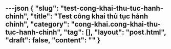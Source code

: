 ---json
{
    "slug": "test-cong-khai-thu-tuc-hanh-chinh",
    "title": "Test công khai thủ tục hành chính",
    "category": "cong-khai.cong-khai-thu-tuc-hanh-chinh",
    "tag": [],
    "layout": "post.html",
    "draft": false,
    "__content__": ""
}
---
